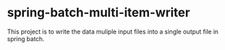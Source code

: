 # spring-batch-multi-item-writer
This project is to write the data muliple input files into a single output file in spring batch.
